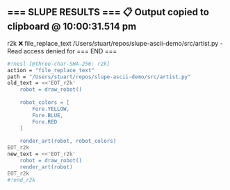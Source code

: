 === SLUPE RESULTS ===
📋 Output copied to clipboard @ 10:00:31.514 pm
---------------------
r2k ❌ file_replace_text /Users/stuart/repos/slupe-ascii-demo/src/artist.py - Read access denied for
=== END ===
```sh nesl
#!nesl [@three-char-SHA-256: r2k]
action = "file_replace_text"
path = "/Users/stuart/repos/slupe-ascii-demo/src/artist.py"
old_text = <<'EOT_r2k'
    robot = draw_robot()
    
    robot_colors = [
        Fore.YELLOW,
        Fore.BLUE,
        Fore.RED
    ]
    
    render_art(robot, robot_colors)
EOT_r2k
new_text = <<'EOT_r2k'
    robot = draw_robot()
    render_art(robot)
EOT_r2k
#!end_r2k
```